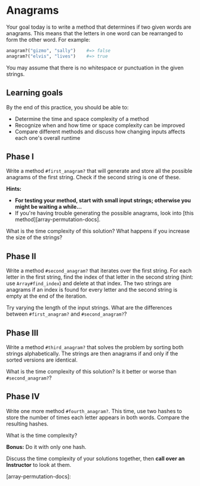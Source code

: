 # Anagrams

Your goal today is to write a method that determines if two given words are
anagrams. This means that the letters in one word can be rearranged to form the
other word. For example:

```ruby
anagram?("gizmo", "sally")    #=> false
anagram?("elvis", "lives")    #=> true
```

You may assume that there is no whitespace or punctuation in the given strings.

## Learning goals

By the end of this practice, you should be able to:

* Determine the time and space complexity of a method
* Recognize when and how time or space complexity can be improved
* Compare different methods and discuss how changing inputs affects each one's
overall runtime

## Phase I

Write a method `#first_anagram?` that will generate and store all the possible
anagrams of the first string. Check if the second string is one of these.

**Hints:**

* **For testing your method, start with small input strings; otherwise you might
  be waiting a while...**
* If you're having trouble generating the possible anagrams, look into
[this method][array-permutation-docs].

What is the time complexity of this solution? What happens if you increase the
size of the strings?

## Phase II

Write a method `#second_anagram?` that iterates over the first string. For each
letter in the first string, find the index of that letter in the second string
(hint: use `Array#find_index`) and delete at that index. The two strings are
anagrams if an index is found for every letter and the second string is empty at
the end of the iteration.

Try varying the length of the input strings. What are the differences between
`#first_anagram?` and `#second_anagram?`?

## Phase III

Write a method `#third_anagram?` that solves the problem by sorting both strings
alphabetically. The strings are then anagrams if and only if the sorted versions
are identical.

What is the time complexity of this solution? Is it better or worse than
`#second_anagram?`?

## Phase IV

Write one more method `#fourth_anagram?`. This time, use two hashes to store the
number of times each letter appears in both words. Compare the resulting hashes.

What is the time complexity?

**Bonus:** Do it with only one hash.

Discuss the time complexity of your solutions together, then **call over an
Instructor** to look at them.

[array-permutation-docs]: 
